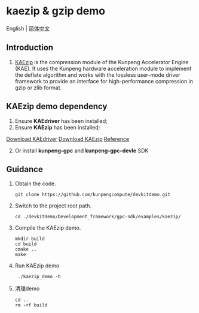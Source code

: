 # **kaezip & gzip demo**

English | [简体中文](README.md)

## Introduction
1. [KAEzip](https://www.hikunpeng.com/document/detail/zh/kunpengaccel/compress/devg-kaezip/kunpengaccel_kaezip_0001.html) is the compression module of the Kunpeng Accelerator Engine (KAE). It uses the Kunpeng hardware acceleration module to implement the deflate algorithm and works with the lossless user-mode driver framework to provide an interface for high-performance compression in gzip or zlib format.
## KAEzip demo dependency
1. Ensure **KAEdriver** has been installed;
2. Ensure **KAEzip** has been installed;

[Download KAEdriver](https://github.com/kunpengcompute/KAEdriver)
[Download KAEzip](https://github.com/kunpengcompute/KAEdriver)
[Reference](https://github.com/kunpengcompute/KAEzip)

2. Or install **kunpeng-gpc** and **kunpeng-gpc-devle** SDK

## Guidance
1. Obtain the code.

   ```shell
   git clone https://github.com/kunpengcompute/devkitdemo.git
   ```

2. Switch to the project root path.

   ```shell
   cd ./devkitdemo/Development_framework/gpc-sdk/examples/kaezip/
   ```

3. Compile the KAEzip demo.

   ```shell
   mkdir build
   cd build
   cmake ..
   make
   ```

4. Run KAEzip demo

   ```shell
    ./kaezip_demo -h
   ```

5. 清理demo

   ```shell
   cd ..
   rm -rf build
   ```
